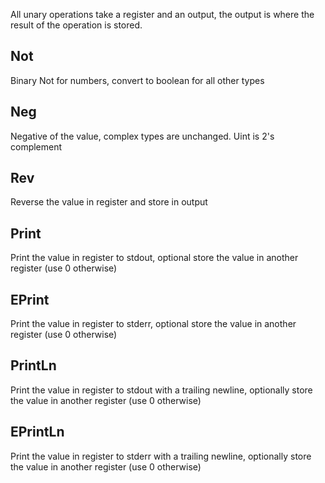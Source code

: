 All unary operations take a register and an output, the output is where the result of the operation is stored.

## Not
Binary Not for numbers, convert to boolean for all other types

## Neg
Negative of the value, complex types are unchanged. Uint is 2's complement

## Rev
Reverse the value in register and store in output

## Print
Print the value in register to stdout, optional store the value in another register (use 0 otherwise)

## EPrint
Print the value in register to stderr, optional store the value in another register (use 0 otherwise)

## PrintLn
Print the value in register to stdout with a trailing newline, optionally store the value in another register (use 0 otherwise)

## EPrintLn
Print the value in register to stderr with a trailing newline, optionally store the value in another register (use 0 otherwise)
